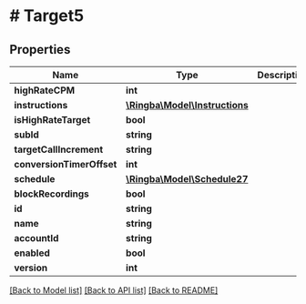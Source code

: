 # # Target5

## Properties

Name | Type | Description | Notes
------------ | ------------- | ------------- | -------------
**highRateCPM** | **int** |  |
**instructions** | [**\Ringba\Model\Instructions**](Instructions.md) |  |
**isHighRateTarget** | **bool** |  |
**subId** | **string** |  |
**targetCallIncrement** | **string** |  |
**conversionTimerOffset** | **int** |  |
**schedule** | [**\Ringba\Model\Schedule27**](Schedule27.md) |  |
**blockRecordings** | **bool** |  |
**id** | **string** |  |
**name** | **string** |  |
**accountId** | **string** |  |
**enabled** | **bool** |  |
**version** | **int** |  |

[[Back to Model list]](../../README.md#models) [[Back to API list]](../../README.md#endpoints) [[Back to README]](../../README.md)
